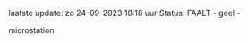 laatste update: 
zo 24-09-2023 18:18   uur 
Status: FAALT - geel - 
<div class="service Y">microstation</div>